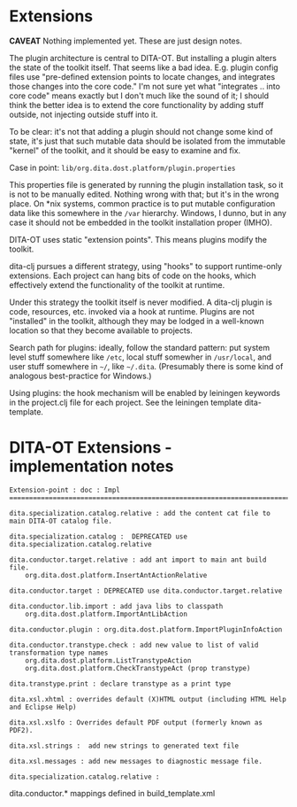 # Extensions

**CAVEAT**  Nothing implemented yet.  These are just design notes.

The plugin architecture is central to DITA-OT.  But installing a
plugin alters the state of the toolkit itself.  That seems like a bad
idea.  E.g. plugin config files use "pre-defined extension points to
locate changes, and integrates those changes into the core code."  I'm
not sure yet what "integrates .. into core code" means exactly but I
don't much like the sound of it; I should think the better idea is to
extend the core functionality by adding stuff outside, not injecting
outside stuff into it.

To be clear: it's not that adding a plugin should not change some kind
of state, it's just that such mutable data should be isolated from the
immutable "kernel" of the toolkit, and it should be easy to examine
and fix.

Case in point:  `lib/org.dita.dost.platform/plugin.properties`

This properties file is generated by running the plugin installation
task, so it is not to be manually edited.  Nothing wrong with that;
but it's in the wrong place.  On *nix systems, common practice is to
put mutable configuration data like this somewhere in the `/var`
hierarchy.  Windows, I dunno, but in any case it should not be
embedded in the toolkit installation proper (IMHO).

DITA-OT uses static "extension points".  This means plugins modify the
toolkit.

dita-clj pursues a different strategy, using "hooks" to support
runtime-only extensions.  Each project can hang bits of code on the
hooks, which effectively extend the functionality of the toolkit at
runtime.

Under this strategy the toolkit itself is never modified.  A dita-clj
plugin is code, resources, etc. invoked via a hook at runtime.
Plugins are not "installed" in the toolkit, although they may be
lodged in a well-known location so that they become available to
projects.

Search path for plugins: ideally, follow the standard pattern: put
system level stuff somewhere like `/etc`, local stuff somewher in
`/usr/local`, and user stuff somewhere in `~/`, like `~/.dita`.
(Presumably there is some kind of analogous best-practice for
Windows.)

Using plugins: the hook mechanism will be enabled by leiningen
keywords in the project.clj file for each project.  See the leiningen
template dita-template.

# DITA-OT Extensions - implementation notes

    Extension-point : doc : Impl
	========================================================================================

    dita.specialization.catalog.relative : add the content cat file to main DITA-OT catalog file.

    dita.specialization.catalog :  DEPRECATED use dita.specialization.catalog.relative

    dita.conductor.target.relative : add ant import to main ant build file.
	    org.dita.dost.platform.InsertAntActionRelative

    dita.conductor.target : DEPRECATED use dita.conductor.target.relative

    dita.conductor.lib.import : add java libs to classpath
	    org.dita.dost.platform.ImportAntLibAction

    dita.conductor.plugin : org.dita.dost.platform.ImportPluginInfoAction

    dita.conductor.transtype.check : add new value to list of valid transformation type names
	    org.dita.dost.platform.ListTranstypeAction
		org.dita.dost.platform.CheckTranstypeAct (prop transtype)

    dita.transtype.print : declare transtype as a print type

    dita.xsl.xhtml : overrides default (X)HTML output (including HTML Help and Eclipse Help)

    dita.xsl.xslfo : Overrides default PDF output (formerly known as PDF2).

    dita.xsl.strings :  add new strings to generated text file

    dita.xsl.messages : add new messages to diagnostic message file.

    dita.specialization.catalog.relative :

dita.conductor.* mappings defined in build_template.xml

